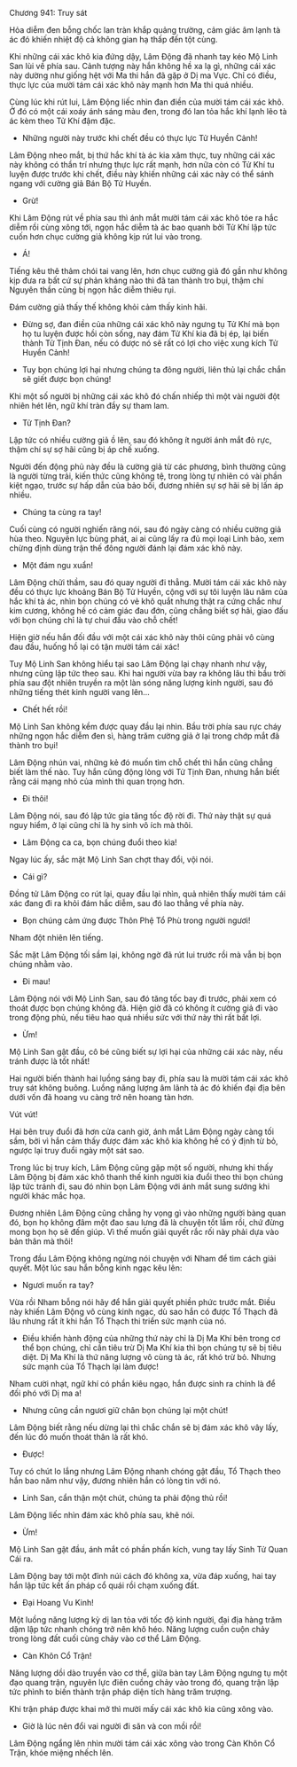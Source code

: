 




Chương 941: Truy sát


Hỏa diễm đen bỗng chốc lan tràn khắp quảng trường, cảm giác âm lạnh tà ác đó khiến nhiệt độ cả không gian hạ thấp đến tột cùng.

Khi những cái xác khô kia đứng dậy, Lâm Động đã nhanh tay kéo Mộ Linh San lùi về phía sau. Cảnh tượng này hắn không hề xa lạ gì, những cái xác này dường như giống hệt với Ma thi hắn đã gặp ở Dị ma Vực. Chỉ có điều, thực lực của mười tám cái xác khô này mạnh hơn Ma thi quá nhiều.

Cùng lúc khi rút lui, Lâm Động liếc nhìn đan điền của mười tám cái xác khô. Ở đó có một cái xoáy ánh sáng màu đen, trong đó lan tỏa hắc khí lạnh lẽo tà ác kèm theo Tử Khí đậm đặc.

- Những người này trước khi chết đều có thực lực Tử Huyền Cảnh!

Lâm Động nheo mắt, bị thứ hắc khí tà ác kia xâm thực, tuy những cái xác này không có thần trí nhưng thực lực rất mạnh, hơn nữa còn có Tử Khí tu luyện được trước khi chết, điều này khiến những cái xác này có thể sánh ngang với cường giả Bán Bộ Tử Huyền.

- Grừ!

Khi Lâm Động rút về phía sau thì ánh mắt mười tám cái xác khô tóe ra hắc diễm rồi cùng xông tới, ngọn hắc diễm tà ác bao quanh bởi Tử Khí lập tức cuốn hơn chục cường giả không kịp rút lui vào trong.

- Á!

Tiếng kêu thê thảm chói tai vang lên, hơn chục cường giả đó gần như không kịp đưa ra bất cứ sự phản kháng nào thì đã tan thành tro bụi, thậm chí Nguyên thần cũng bị ngọn hắc diễm thiêu rụi.

Đám cường giả thấy thế không khỏi cảm thấy kinh hãi.

- Đừng sợ, đan điền của những cái xác khô này ngưng tụ Tử Khí mà bọn họ tu luyện được hồi còn sống, nay đám Tử Khí kia đã bị ép, lại biến thành Tử Tịnh Đan, nếu có được nó sẽ rất có lợi cho việc xung kích Tử Huyền Cảnh!

- Tuy bọn chúng lợi hại nhưng chúng ta đông người, liên thủ lại chắc chắn sẽ giết được bọn chúng!

Khi một số người bị những cái xác khô đó chấn nhiếp thì một vài người đột nhiên hét lên, ngữ khí tràn đầy sự tham lam.

- Tử Tịnh Đan?

Lập tức có nhiều cường giả ồ lên, sau đó không ít người ánh mắt đỏ rực, thậm chí sự sợ hãi cũng bị áp chế xuống.

Người đến động phủ này đều là cường giả từ các phương, bình thường cũng là người từng trải, kiến thức cũng không tệ, trong lòng tự nhiên có vài phần kiệt ngạo, trước sự hấp dẫn của bảo bối, đương nhiên sự sợ hãi sẽ bị lấn áp nhiều.

- Chúng ta cùng ra tay!

Cuối cùng có người nghiến răng nói, sau đó ngày càng có nhiều cường giả hùa theo. Nguyên lực bùng phát, ai ai cũng lấy ra đủ mọi loại Linh bảo, xem chừng định dùng trận thế đông người đánh lại đám xác khô này.

- Một đám ngu xuẩn!

Lâm Động chửi thầm, sau đó quay người đi thẳng. Mười tám cái xác khô này đều có thực lực khoảng Bán Bộ Tử Huyền, cộng với sự tôi luyện lâu năm của hắc khí tà ác, nhìn bọn chúng có vẻ khô quắt nhưng thật ra cứng chắc như kim cương, không hề có cảm giác đau đớn, cũng chẳng biết sợ hãi, giao đấu với bọn chúng chỉ là tự chui đầu vào chỗ chết!

Hiện giờ nếu hắn đối đầu với một cái xác khô này thôi cũng phải vô cùng đau đầu, huống hồ lại có tận mười tám cái xác!

Tuy Mộ Linh San không hiểu tại sao Lâm Động lại chạy nhanh như vậy, nhưng cũng lập tức theo sau. Khi hai người vừa bay ra không lâu thì bầu trời phía sau đột nhiên truyền ra một làn sóng năng lượng kinh người, sau đó những tiếng thét kinh người vang lên…

- Chết hết rồi!

Mộ Linh San không kềm được quay đầu lại nhìn. Bầu trời phía sau rực cháy những ngọn hắc diễm đen sì, hàng trăm cường giả ở lại trong chớp mắt đã thành tro bụi!

Lâm Động nhún vai, những kẻ đó muốn tìm chỗ chết thì hắn cũng chẳng biết làm thế nào. Tuy hắn cũng động lòng với Tử Tịnh Đan, nhưng hắn biết rằng cái mạng nhỏ của mình thì quan trọng hơn.

- Đi thôi!

Lâm Động nói, sau đó lập tức gia tăng tốc độ rời đi. Thứ này thật sự quá nguy hiểm, ở lại cũng chỉ là hy sinh vô ích mà thôi.

- Lâm Động ca ca, bọn chúng đuổi theo kìa!

Ngay lúc ấy, sắc mặt Mộ Linh San chợt thay đổi, vội nói.

- Cái gì?

Đồng tử Lâm Động co rút lại, quay đầu lại nhìn, quả nhiên thấy mười tám cái xác đang đi ra khỏi đám hắc diễm, sau đó lao thẳng về phía này.

- Bọn chúng cảm ứng được Thôn Phệ Tổ Phù trong người ngươi!

Nham đột nhiên lên tiếng.

Sắc mặt Lâm Động tối sầm lại, không ngờ đã rút lui trước rồi mà vẫn bị bọn chúng nhằm vào.

- Đi mau!

Lâm Động nói với Mộ Linh San, sau đó tăng tốc bay đi trước, phải xem có thoát được bọn chúng không đã. Hiện giờ đã có không ít cường giả đi vào trong động phủ, nếu tiêu hao quá nhiều sức với thứ này thì rất bất lợi.

- Ừm!

Mộ Linh San gật đầu, cô bé cũng biết sự lợi hại của những cái xác này, nếu tránh được là tốt nhất!

Hai người biến thành hai luồng sáng bay đi, phía sau là mười tám cái xác khô truy sát không buông. Luồng năng lượng âm lãnh tà ác đó khiến đại địa bên dưới vốn đã hoang vu càng trở nên hoang tàn hơn.

Vút vút!

Hai bên truy đuổi đã hơn cửa canh giờ, ánh mắt Lâm Động ngày càng tối sầm, bởi vì hắn cảm thấy được đám xác khô kia không hề có ý định từ bỏ, ngược lại truy đuổi ngày một sát sao.

Trong lúc bị truy kích, Lâm Động cũng gặp một số người, nhưng khi thấy Lâm Động bị đám xác khô thanh thế kinh người kia đuổi theo thì bọn chúng lập tức tránh đi, sau đó nhìn bọn Lâm Động với ánh mắt sung sướng khi người khác mắc họa.

Đương nhiên Lâm Động cũng chẳng hy vọng gì vào những người bàng quan đó, bọn họ không đâm một đao sau lưng đã là chuyện tốt lắm rồi, chứ đừng mong bọn họ sẽ đến giúp. Vì thế muốn giải quyết rắc rối này phải dựa vào bản thân mà thôi!

Trong đầu Lâm Động không ngừng nói chuyện với Nham để tìm cách giải quyết. Một lúc sau hắn bỗng kinh ngạc kêu lên:

- Ngươi muốn ra tay?

Vừa rồi Nham bỗng nói hãy để hắn giải quyết phiền phức trước mắt. Điều này khiến Lâm Động vô cùng kinh ngạc, dù sao hắn có được Tổ Thạch đã lâu nhưng rất ít khi hắn Tổ Thạch thi triển sức mạnh của nó.

- Điều khiển hành động của những thứ này chỉ là Dị Ma Khí bên trong cơ thể bọn chúng, chỉ cần tiêu trừ Dị Ma Khí kia thì bọn chúng tự sẽ bị tiêu diệt. Dị Ma Khí là thứ năng lượng vô cùng tà ác, rất khó trừ bỏ. Nhưng sức mạnh của Tổ Thạch lại làm được!

Nham cười nhạt, ngữ khí có phần kiêu ngạo, hắn được sinh ra chính là để đối phó với Dị ma a!

- Nhưng cũng cần ngươi giữ chân bọn chúng lại một chút!

Lâm Động biết rằng nếu dừng lại thì chắc chắn sẽ bị đám xác khô vây lấy, đến lúc đó muốn thoát thân là rất khó.

- Được!

Tuy có chút lo lắng nhưng Lâm Động nhanh chóng gật đầu, Tổ Thạch theo hắn bao năm như vậy, đương nhiên hắn có lòng tin với nó.

- Linh San, cẩn thận một chút, chúng ta phải động thủ rồi!

Lâm Động liếc nhìn đám xác khô phía sau, khẽ nói.

- Ừm!

Mộ Linh San gật đầu, ánh mắt có phần phấn kích, vung tay lấy Sinh Tử Quan Cái ra.

Lâm Động bay tới một đỉnh núi cách đó không xa, vừa đáp xuống, hai tay hắn lập tức kết ấn pháp cổ quái rồi chạm xuống đất.

- Đại Hoang Vu Kinh!

Một luồng năng lượng kỳ dị lan tỏa với tốc độ kinh người, đại địa hàng trăm dặm lập tức nhanh chóng trở nên khô héo. Năng lượng cuồn cuộn chảy trong lòng đất cuối cùng chảy vào cơ thể Lâm Động.

- Càn Khôn Cổ Trận!

Năng lượng dồi dào truyền vào cơ thể, giữa bàn tay Lâm Động ngưng tụ một đạo quang trận, nguyên lực điên cuồng chảy vào trong đó, quang trận lập tức phình to biến thành trận pháp diện tích hàng trăm trượng.

Khi trận pháp được khai mở thì mười mấy cái xác khô kia cũng xông vào.

- Giờ là lúc nên đổi vai người đi săn và con mồi rồi!

Lâm Động ngẩng lên nhìn mười tám cái xác xông vào trong Càn Khôn Cổ Trận, khóe miệng nhếch lên.




